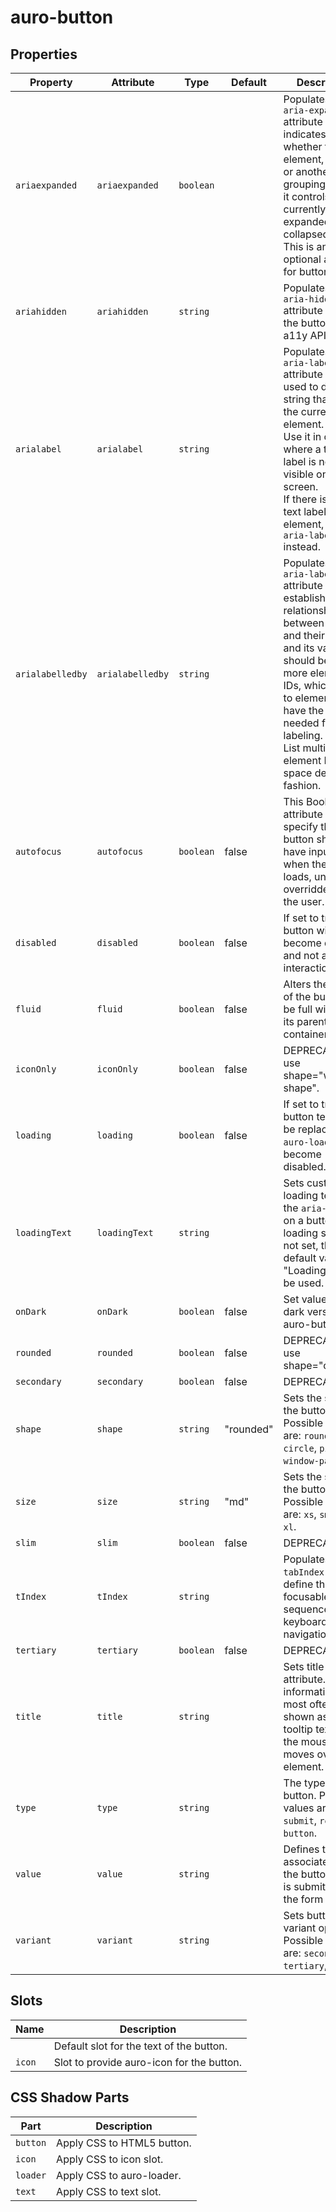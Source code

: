 # auro-button

## Properties

| Property         | Attribute        | Type      | Default   | Description                                      |
|------------------|------------------|-----------|-----------|--------------------------------------------------|
| `ariaexpanded`   | `ariaexpanded`   | `boolean` |           | Populates the `aria-expanded` attribute that indicates whether the element,<br />or another grouping element it controls, is currently expanded or collapsed.<br />This is an optional attribute for buttons. |
| `ariahidden`     | `ariahidden`     | `string`  |           | Populates the `aria-hidden` attribute to hide the button from a11y API. |
| `arialabel`      | `arialabel`      | `string`  |           | Populates the `aria-label` attribute that is used to define a string that labels the current element.<br />Use it in cases where a text label is not visible on the screen.<br />If there is visible text labeling the element, use `aria-labelledby` instead. |
| `arialabelledby` | `arialabelledby` | `string`  |           | Populates the `aria-labelledby` attribute that establishes relationships between objects and their label(s),<br />and its value should be one or more element IDs, which refer to elements that have the text needed for labeling.<br />List multiple element IDs in a space delimited fashion. |
| `autofocus`      | `autofocus`      | `boolean` | false     | This Boolean attribute lets you specify that the button should have input focus when the page loads, unless overridden by the user. |
| `disabled`       | `disabled`       | `boolean` | false     | If set to true, button will become disabled and not allow for interactions. |
| `fluid`          | `fluid`          | `boolean` | false     | Alters the shape of the button to be full width of its parent container. |
| `iconOnly`       | `iconOnly`       | `boolean` | false     | DEPRECATED - use shape="window-shape".           |
| `loading`        | `loading`        | `boolean` | false     | If set to true button text will be replaced with `auro-loader` and become disabled. |
| `loadingText`    | `loadingText`    | `string`  |           | Sets custom loading text for the `aria-label` on a button in loading state. If not set, the default value of "Loading..." will be used. |
| `onDark`         | `onDark`         | `boolean` | false     | Set value for on-dark version of auro-button.    |
| `rounded`        | `rounded`        | `boolean` | false     | DEPRECATED - use shape="circle".                 |
| `secondary`      | `secondary`      | `boolean` | false     | DEPRECATED                                       |
| `shape`          | `shape`          | `string`  | "rounded" | Sets the shape of the buttons. Possible values are: `rounded`, `circle`, `pill`, `window-pane`. |
| `size`           | `size`           | `string`  | "md"      | Sets the size of the buttons. Possible values are: `xs`, `sm`, `md`, `lg`, `xl`. |
| `slim`           | `slim`           | `boolean` | false     | DEPRECATED                                       |
| `tIndex`         | `tIndex`         | `string`  |           | Populates `tabIndex` to define the focusable sequence in keyboard navigation. |
| `tertiary`       | `tertiary`       | `boolean` | false     | DEPRECATED                                       |
| `title`          | `title`          | `string`  |           | Sets title attribute. The information is most often shown as a tooltip text when the mouse moves over the element. |
| `type`           | `type`           | `string`  |           | The type of the button. Possible values are: `submit`, `reset`, `button`. |
| `value`          | `value`          | `string`  |           | Defines the value associated with the button which is submitted with the form data. |
| `variant`        | `variant`        | `string`  |           | Sets button variant option. Possible values are: `secondary`, `tertiary`, `flat`. |

## Slots

| Name   | Description                               |
|--------|-------------------------------------------|
|        | Default slot for the text of the button.  |
| `icon` | Slot to provide auro-icon for the button. |

## CSS Shadow Parts

| Part     | Description                |
|----------|----------------------------|
| `button` | Apply CSS to HTML5 button. |
| `icon`   | Apply CSS to icon slot.    |
| `loader` | Apply CSS to auro-loader.  |
| `text`   | Apply CSS to text slot.    |
